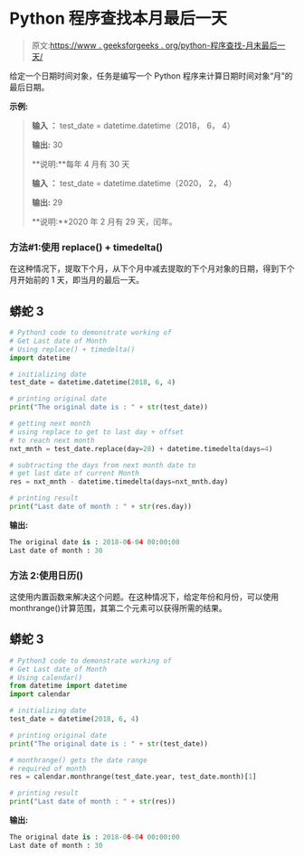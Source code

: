 # Python 程序查找本月最后一天

> 原文:[https://www . geeksforgeeks . org/python-程序查找-月末最后一天/](https://www.geeksforgeeks.org/python-program-to-find-last-date-of-month/)

给定一个日期时间对象，任务是编写一个 Python 程序来计算日期时间对象“月”的最后日期。

**示例:**

> **输入 ：** test_date = datetime.datetime（2018， 6， 4）
> 
> **输出:** 30
> 
> **说明:**每年 4 月有 30 天
> 
> **输入 ：** test_date = datetime.datetime（2020， 2， 4）
> 
> **输出:** 29
> 
> **说明:**2020 年 2 月有 29 天，闰年。

### **方法#1:使用 replace() + timedelta()**

在这种情况下，提取下个月，从下个月中减去提取的下个月对象的日期，得到下个月开始前的 1 天，即当月的最后一天。

## 蟒蛇 3

```py
# Python3 code to demonstrate working of
# Get Last date of Month
# Using replace() + timedelta()
import datetime

# initializing date
test_date = datetime.datetime(2018, 6, 4)

# printing original date
print("The original date is : " + str(test_date))

# getting next month
# using replace to get to last day + offset
# to reach next month
nxt_mnth = test_date.replace(day=28) + datetime.timedelta(days=4)

# subtracting the days from next month date to
# get last date of current Month
res = nxt_mnth - datetime.timedelta(days=nxt_mnth.day)

# printing result
print("Last date of month : " + str(res.day))
```

**输出:**

```py
The original date is : 2018-06-04 00:00:00
Last date of month : 30
```

### **方法 2:使用日历()**

这使用内置函数来解决这个问题。在这种情况下，给定年份和月份，可以使用 monthrange()计算范围，其第二个元素可以获得所需的结果。

## 蟒蛇 3

```py
# Python3 code to demonstrate working of
# Get Last date of Month
# Using calendar()
from datetime import datetime
import calendar

# initializing date
test_date = datetime(2018, 6, 4)

# printing original date
print("The original date is : " + str(test_date))

# monthrange() gets the date range
# required of month
res = calendar.monthrange(test_date.year, test_date.month)[1]

# printing result
print("Last date of month : " + str(res))
```

**输出:**

```py
The original date is : 2018-06-04 00:00:00
Last date of month : 30
```